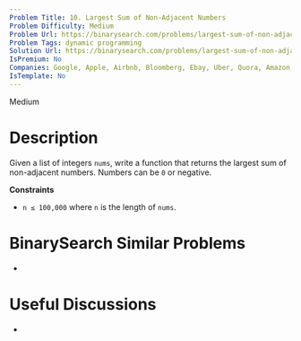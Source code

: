 ```yaml
---
Problem Title: 10. Largest Sum of Non-Adjacent Numbers
Problem Difficulty: Medium
Problem Url: https://binarysearch.com/problems/largest-sum-of-non-adjacent-numbers/
Problem Tags: dynamic programming
Solution Url: https://binarysearch.com/problems/largest-sum-of-non-adjacent-numbers/solutions/
IsPremium: No
Companies: Google, Apple, Airbnb, Bloomberg, Ebay, Uber, Quora, Amazon, Linkedin, Microsoft, Adobe
IsTemplate: No
---
```


<span style="color: ;">Medium</span>

# Description

Given a list of integers `nums`, write a function that returns the largest sum of non-adjacent numbers. Numbers can be `0` or negative.

**Constraints**

- `n ≤ 100,000` where `n` is the length of `nums`.

# BinarySearch Similar Problems

- []()

# Useful Discussions

- []()
